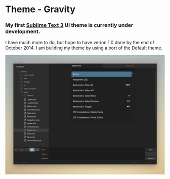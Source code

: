 # Theme - Gravity

### My first [Sublime Text 3](http://www.sublimetext.com/3) UI theme is currently under development. 

I have much more to do, but hope to have verion 1.0 done by the end of October 2014. I am building my theme by using a port of the Default theme.

![image](resources/codex.png)
